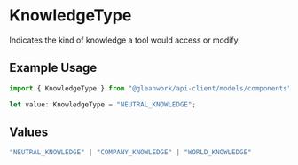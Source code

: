 # KnowledgeType

Indicates the kind of knowledge a tool would access or modify.

## Example Usage

```typescript
import { KnowledgeType } from "@gleanwork/api-client/models/components";

let value: KnowledgeType = "NEUTRAL_KNOWLEDGE";
```

## Values

```typescript
"NEUTRAL_KNOWLEDGE" | "COMPANY_KNOWLEDGE" | "WORLD_KNOWLEDGE"
```